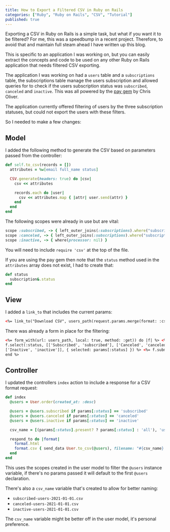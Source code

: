 ```yaml
---
title: How to Export a Filtered CSV in Ruby on Rails
categories: ["Ruby", "Ruby on Rails", "CSV", "Tutorial"]
published: true
---
```


Exporting a CSV in Ruby on Rails is a simple task, but what if you want it to be filtered? For me, this was a speedbump in a recent project. Therefore, to avoid that and maintain full steam ahead I have written up this blog.

This is specific to an application I was working on, but you can easily extract the concepts and code to be used on any other Ruby on Rails application that needs filtered CSV exporting.

The application I was working on had a `users` table and a `subscriptions` table, the subscriptions table manage the users subscription and allowed queries for to check if the users subscription status was `subscribed`, `canceled` and `inactive`. This was all powered by the [pay gem](https://github.com/pay-rails/pay) by Chris Oliver.

The application currently offered filtering of users by the three subscription statuses, but could not export the users with these filters.

So I needed to make a few changes:

## Model

I added the following method to generate the CSV based on parameters passed from the controller:

```ruby
def self.to_csv(records = [])
  attributes = %w[email full_name status]

  CSV.generate(headers: true) do |csv|
    csv << attributes

    records.each do |user|
      csv << attributes.map { |attr| user.send(attr) }
    end
  end
end
```

The following scopes were already in use but are vital:

```ruby
scope :subscribed, -> { left_outer_joins(:subscriptions).where("subscriptions.status = ?", "active") }
scope :canceled, -> { left_outer_joins(:subscriptions).where("subscriptions.status = ?", "canceled") }
scope :inactive, -> { where(processor: nil) }
```

You will need to include `require 'csv'` at the top of the file.

If you are using the pay gem then note that the `status` method used in the `attributes` array does not exist, I had to create that:

```ruby
def status
  subscription&.status
end
```

## View

I added a `link_to` that includes the current params:

```html
<%= link_to("Download CSV", users_path(request.params.merge(format: :csv))) %>
```

There was already a form in place for the filtering:

```html
<%= form_with(url: users_path, local: true, method: :get)) do |f| %> <%=
f.select(:status, [['Subscribed', 'subscribed'], ['Canceled', 'canceled'],
['Inactive', 'inactive']], { selected: params[:status] }) %> <%= f.submit %> <%
end %>
```

## Controller

I updated the controllers `index` action to include a response for a CSV format request:

```ruby
def index
  @users = User.order(created_at: :desc)

  @users = @users.subscribed if params[:status] == 'subscribed'
  @users = @users.canceled if params[:status] == 'canceled'
  @users = @users.inactive if params[:status] == 'inactive'

  csv_name = [(params[:status].present? ? params[:status] : 'all'), 'users', Date.today].compact.join('-')

  respond_to do |format|
    format.html
    format.csv { send_data User.to_csv(@users), filename: "#{csv_name}.csv" }
  end
end
```

This uses the scopes created in the user model to filter the `@users` instance variable, if there's no params passed it will default to the first `@users` declaration.

There's also a `csv_name` variable that's created to allow for better naming:

- `subscribed-users-2021-01-01.csv`
- `canceled-users-2021-01-01.csv`
- `inactive-users-2021-01-01.csv`

The `csv_name` variable might be better off in the user model, it's personal preference.
